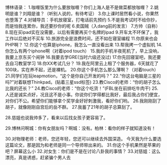 博林语录：
1.咖喱饭里为什么要放咖喱？你们上海人是不是做菜都放咖喱？
2.姚明是谁？刘翔是谁？（听别人说的，有待考证）
3.你上课时居然看小说，你果然也堕落了
4.对辅导员：手机放寝室，打电话前先预约
5.不是我考试时不给你抄，而是怕我连累你，我还要抄你的呢
6.卖国贼（入dang前的发言）
7.方帅（自称）
8.现在买ipad实在没需要，以后有需要再买个名牌的ipad
9.开车太不环保了，我工作以后绝对不买车
10.旅游完全是浪费时间，还不如在寝室编程
11.你原来也会PHP啊？
12.你这个也算是iphone，我怎么一直没看出来
13.帮我拷一个虚拟机
14.你怎么有两个iphone啊（对着ipod touch）
15.我的手机半夜死机了，早上没响，我要上京东买个闹钟
16.我要去学GRE(当时六级还没过)
17.你先回寝室吧，我还要去自习教室学习
18.你XX考试几分？
19.我在阿里云上租了个服务器，6天就花了100块，实在养不起，还是裸机。
20.你这个手机怎么那么薄啊？（对着touch）
21.同学们在玩leapmotion，“这个是你自己开发的吗？”
22.“你这台电脑是三星的吗?”对着联想Thinkpad。(贴着三星ssd标签)
23.教Cisco的老师：“你的胡子怎么比我的还长？”
24.教Cisco的老师：“你这个吃货！”(FBL坐在前排吃牛肉干)
25.人还是诚实点好，况且这不是小事。你说你们学得都比我好，最后我占你们便宜，对你们不公。希望你们能够拿个奖学金好好刺激我，看好你们哟。
26.我刚刚刮了胡子，就像刚刚自宫后的岳不群。
27.我蓄了21年的胡子总算刮了。

28.慈姐也说我帅多了，看来以后找女孩子更容易了。

29.博林问啊城：你有女朋友吗？啊城：没有。柏林：看你的样子就知道没有！

30.对物理老师：老师，您还年轻，您还可以继续去外国深造。
今天我为什么要选这篇论文，那是因为和老师是同一个导师带出来的。
31.你这个手机果然是苹果的吧？屏幕这么小
32.对女生：你们是不是在讨论八卦我的事情？
33.对慈姐：这么漂亮，真是诱惑，赶紧骗个男人去





